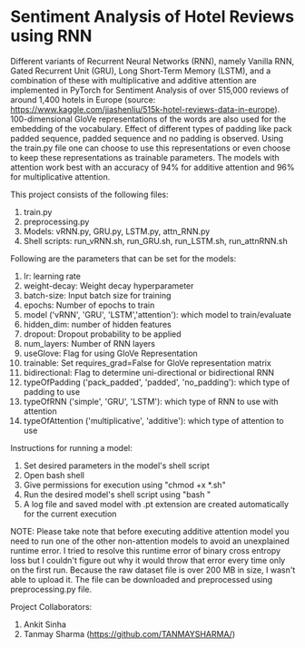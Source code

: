 # Sentiment Analysis of Hotel Reviews using RNN
Different variants of Recurrent Neural Networks (RNN), namely Vanilla RNN, Gated Recurrent Unit (GRU), Long Short-Term Memory (LSTM), and a combination of these with multiplicative and additive attention are implemented in PyTorch for Sentiment Analysis of over 515,000 reviews of around 1,400 hotels in Europe (source: https://www.kaggle.com/jiashenliu/515k-hotel-reviews-data-in-europe). 100-dimensional GloVe representations of the words are also used for the embedding of the vocabulary. Effect of different types of padding like pack padded sequence, padded sequence and no padding is observed. Using the train.py file one can choose to use this representations or even choose to keep these representations as trainable parameters. The models with attention work best with an accuracy of 94% for additive attention and 96% for multiplicative attention.

This project consists of the following files:
1. train.py
2. preprocessing.py
3. Models: vRNN.py, GRU.py, LSTM.py, attn_RNN.py
4. Shell scripts: run_vRNN.sh, run_GRU.sh, run_LSTM.sh, run_attnRNN.sh

Following are the parameters that can be set for the models:
1. lr: learning rate
2. weight-decay: Weight decay hyperparameter
3. batch-size: Input batch size for training
4. epochs: Number of epochs to train
5. model ('vRNN', 'GRU', 'LSTM','attention'): which model to train/evaluate
6. hidden_dim: number of hidden features
7. dropout: Dropout probability to be applied
8. num_layers: Number of RNN layers
9. useGlove: Flag for using GloVe Representation
10. trainable: Set requires_grad=False for GloVe representation matrix
11. bidirectional: Flag to determine uni-directional or bidirectional RNN
12. typeOfPadding ('pack_padded', 'padded', 'no_padding'): which type of padding to use
13. typeOfRNN ('simple', 'GRU', 'LSTM'): which type of RNN to use with attention
14. typeOfAttention ('multiplicative', 'additive'): which type of attention to use

Instructions for running a model:
1. Set desired parameters in the model's shell script
2. Open bash shell
3. Give permissions for execution using "chmod +x *.sh"
4. Run the desired model's shell script using "bash <filename>"
5. A log file and saved model with .pt extension are created automatically for the current execution

NOTE:
Please take note that before executing additive attention model you need to run one of the other non-attention models to avoid an unexplained runtime error. I tried to resolve this runtime error of binary cross entropy loss but I couldn't figure out why it would throw that error every time only on the first run. Because the raw dataset file is over 200 MB in size, I wasn't able to upload it. The file can be downloaded and preprocessed using preprocessing.py file. 

Project Collaborators:
1. Ankit Sinha
2. Tanmay Sharma (https://github.com/TANMAYSHARMA/)
